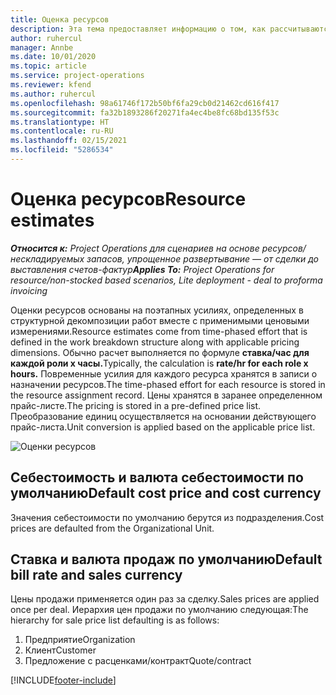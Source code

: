 ```yaml
---
title: Оценка ресурсов
description: Эта тема предоставляет информацию о том, как рассчитываются оценки ресурсов в Project Operations.
author: ruhercul
manager: Annbe
ms.date: 10/01/2020
ms.topic: article
ms.service: project-operations
ms.reviewer: kfend
ms.author: ruhercul
ms.openlocfilehash: 98a61746f172b50bf6fa29cb0d21462cd616f417
ms.sourcegitcommit: fa32b1893286f20271fa4ec4be8fc68bd135f53c
ms.translationtype: HT
ms.contentlocale: ru-RU
ms.lasthandoff: 02/15/2021
ms.locfileid: "5286534"
---
```

# <a name="resource-estimates"></a><span data-ttu-id="399c7-103">Оценка ресурсов</span><span class="sxs-lookup"><span data-stu-id="399c7-103">Resource estimates</span></span>

<span data-ttu-id="399c7-104">_**Относится к:** Project Operations для сценариев на основе ресурсов/нескладируемых запасов, упрощенное развертывание — от сделки до выставления счетов-фактур_</span><span class="sxs-lookup"><span data-stu-id="399c7-104">_**Applies To:** Project Operations for resource/non-stocked based scenarios, Lite deployment - deal to proforma invoicing_</span></span>

<span data-ttu-id="399c7-105">Оценки ресурсов основаны на поэтапных усилиях, определенных в структурной декомпозиции работ вместе с применимыми ценовыми измерениями.</span><span class="sxs-lookup"><span data-stu-id="399c7-105">Resource estimates come from time-phased effort that is defined in the work breakdown structure along with applicable pricing dimensions.</span></span> <span data-ttu-id="399c7-106">Обычно расчет выполняется по формуле **ставка/час для каждой роли x часы.**</span><span class="sxs-lookup"><span data-stu-id="399c7-106">Typically, the calculation is **rate/hr for each role x hours.**</span></span> <span data-ttu-id="399c7-107">Повременные усилия для каждого ресурса хранятся в записи о назначении ресурсов.</span><span class="sxs-lookup"><span data-stu-id="399c7-107">The time-phased effort for each resource is stored in the resource assignment record.</span></span> <span data-ttu-id="399c7-108">Цены хранятся в заранее определенном прайс-листе.</span><span class="sxs-lookup"><span data-stu-id="399c7-108">The pricing is stored in a pre-defined price list.</span></span> <span data-ttu-id="399c7-109">Преобразование единиц осуществляется на основании действующего прайс-листа.</span><span class="sxs-lookup"><span data-stu-id="399c7-109">Unit conversion is applied based on the applicable price list.</span></span>

![Оценки ресурсов](./media/navigation12.png)

## <a name="default-cost-price-and-cost-currency"></a><span data-ttu-id="399c7-111">Себестоимость и валюта себестоимости по умолчанию</span><span class="sxs-lookup"><span data-stu-id="399c7-111">Default cost price and cost currency</span></span>

<span data-ttu-id="399c7-112">Значения себестоимости по умолчанию берутся из подразделения.</span><span class="sxs-lookup"><span data-stu-id="399c7-112">Cost prices are defaulted from the Organizational Unit.</span></span>

## <a name="default-bill-rate-and-sales-currency"></a><span data-ttu-id="399c7-113">Ставка и валюта продаж по умолчанию</span><span class="sxs-lookup"><span data-stu-id="399c7-113">Default bill rate and sales currency</span></span>

<span data-ttu-id="399c7-114">Цены продажи применяется один раз за сделку.</span><span class="sxs-lookup"><span data-stu-id="399c7-114">Sales prices are applied once per deal.</span></span> <span data-ttu-id="399c7-115">Иерархия цен продажи по умолчанию следующая:</span><span class="sxs-lookup"><span data-stu-id="399c7-115">The hierarchy for sale price list defaulting is as follows:</span></span>

1. <span data-ttu-id="399c7-116">Предприятие</span><span class="sxs-lookup"><span data-stu-id="399c7-116">Organization</span></span>
2. <span data-ttu-id="399c7-117">Клиент</span><span class="sxs-lookup"><span data-stu-id="399c7-117">Customer</span></span>
3. <span data-ttu-id="399c7-118">Предложение с расценками/контракт</span><span class="sxs-lookup"><span data-stu-id="399c7-118">Quote/contract</span></span>


[!INCLUDE[footer-include](../includes/footer-banner.md)]